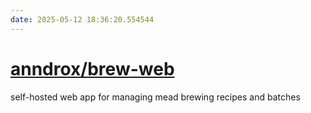```yaml
---
date: 2025-05-12 18:36:20.554544
---
```


# [anndrox/brew-web](https://github.com/anndrox/brew-web)

self-hosted web app for managing mead brewing recipes and batches
